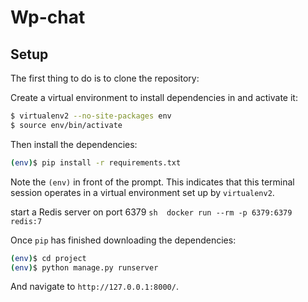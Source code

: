 # Wp-chat

## Setup

The first thing to do is to clone the repository:


Create a virtual environment to install dependencies in and activate it:

```sh
$ virtualenv2 --no-site-packages env
$ source env/bin/activate
```

Then install the dependencies:

```sh
(env)$ pip install -r requirements.txt
```
Note the `(env)` in front of the prompt. This indicates that this terminal
session operates in a virtual environment set up by `virtualenv2`.

start a Redis server on port 6379
```sh  docker run --rm -p 6379:6379 redis:7  ```

Once `pip` has finished downloading the dependencies:
```sh
(env)$ cd project
(env)$ python manage.py runserver
```

And navigate to `http://127.0.0.1:8000/`.

